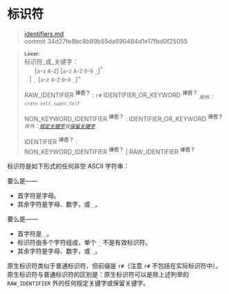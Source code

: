 # 标识符

> [identifiers.md](https://github.com/rust-lang/reference/blob/master/src/identifiers.md)
> <br />
> commit 34d27fe8bc8b89b55da690484d1e17fbd0f25055

> **<sup>Lexer:<sup>**\
> 标识符_或_关键字：\
> &nbsp;&nbsp; &nbsp;&nbsp; [`a`-`z` `A`-`Z`]&nbsp;[`a`-`z` `A`-`Z` `0`-`9` `_`]<sup>\*</sup>\
> &nbsp;&nbsp; | `_` [`a`-`z` `A`-`Z` `0`-`9` `_`]<sup>+</sup>
>
> RAW_IDENTIFIER <sup><strong>译否？</strong></sup> : `r#` IDENTIFIER_OR_KEYWORD <sup><strong>译否？</strong></sup> <sub>*除外：`crate`, `self`, `super`, `Self`*</sub>
>
> NON_KEYWORD_IDENTIFIER <sup><strong>译否？</strong></sup> : IDENTIFIER_OR_KEYWORD <sup><strong>译否？</strong></sup> <sub>*除外：[规定关键字]或[保留关键字]*</sub>
>
> IDENTIFIER <sup><strong>译否？</strong></sup> :\
> NON_KEYWORD_IDENTIFIER <sup><strong>译否？</strong></sup> | RAW_IDENTIFIER <sup><strong>译否？</strong></sup>

标识符是如下形式的任何非空 ASCII 字符串：

要么是——

* 首字符是字母。
* 其余字符是字母、数字，或 `_`。

要么是——

* 首字符是 `_`。
* 标识符由多个字符组成，单个 `_` 不是有效标识符。
* 其余字符是字母、数字，或 `_`。

原生标识符类似于普通标识符，但前缀是 `r#`（注意 `r#` 不包括在实际标识符中）。原生标识符与普通标识符的区别是：原生标识符可以是除上述列举的 `RAW_IDENTIFIER` 外的任何规定关键字或保留关键字。

[规定关键字]: keywords.md#strict-keywords
[保留关键字]: keywords.md#reserved-keywords
